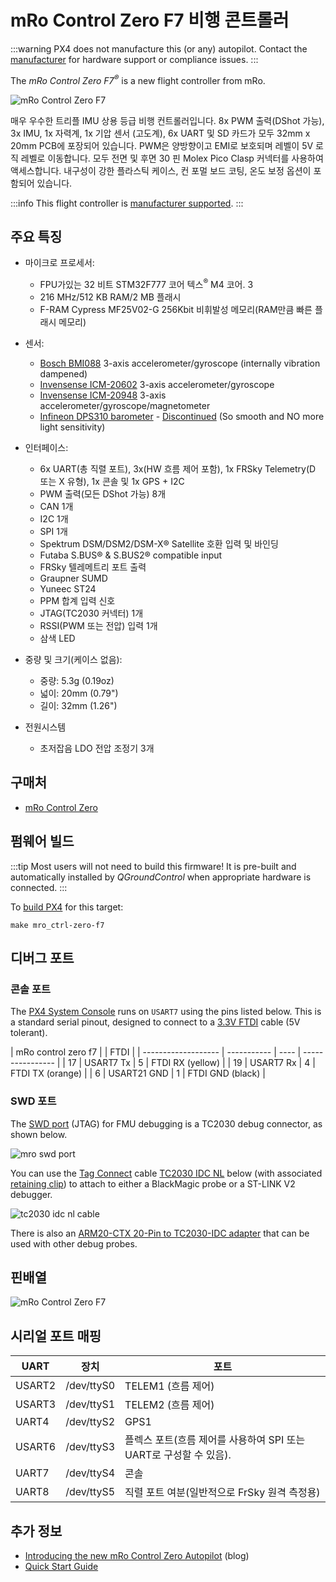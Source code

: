 # mRo Control Zero F7 비행 콘트롤러

:::warning
PX4 does not manufacture this (or any) autopilot.
Contact the [manufacturer](https://store.mrobotics.io/) for hardware support or compliance issues.
:::

The _mRo Control Zero F7<sup>&reg;</sup>_ is a new flight controller from mRo.

![mRo Control Zero F7](../../assets/flight_controller/mro_control_zero_f7/mro_control_zero_f7.jpg)

매우 우수한 트리플 IMU 상용 등급 비행 컨트롤러입니다.
8x PWM 출력(DShot 가능), 3x IMU, 1x 자력계, 1x 기압 센서 (고도계), 6x UART 및 SD 카드가 모두 32mm x 20mm PCB에 포장되어 있습니다.
PWM은 양방향이고 EMI로 보호되며 레벨이 5V 로직 레벨로 이동합니다.
모두 전면 및 후면 30 핀 Molex Pico Clasp 커넥터를 사용하여 액세스합니다.
내구성이 강한 플라스틱 케이스, 컨 포멀 보드 코팅, 온도 보정 옵션이 포함되어 있습니다.

:::info
This flight controller is [manufacturer supported](../flight_controller/autopilot_manufacturer_supported.md).
:::

## 주요 특징

- 마이크로 프로세서:
  - FPU가있는 32 비트 STM32F777 코어 텍스<sup>&reg;</sup> M4 코어. 3
  - 216 MHz/512 KB RAM/2 MB 플래시
  - F-RAM Cypress MF25V02-G 256Kbit 비휘발성 메모리(RAM만큼 빠른 플래시 메모리)

- 센서:
  - [Bosch BMI088](https://www.bosch-sensortec.com/products/motion-sensors/imus/bmi088/) 3-axis accelerometer/gyroscope (internally vibration dampened)
  - [Invensense ICM-20602](https://invensense.tdk.com/products/motion-tracking/6-axis/icm-20602/) 3-axis accelerometer/gyroscope
  - [Invensense ICM-20948](https://invensense.tdk.com/products/motion-tracking/9-axis/icm-20948/) 3-axis accelerometer/gyroscope/magnetometer
  - [Infineon DPS310 barometer](https://www.infineon.com/assets/row/public/documents/24/49/infineon-dps310-datasheet-en.pdf) - [Discontinued](https://www.infineon.com/part/DPS310) (So smooth and NO more light sensitivity)

- 인터페이스:
  - 6x UART(총 직렬 포트), 3x(HW 흐름 제어 포함), 1x FRSky Telemetry(D 또는 X 유형), 1x 콘솔 및 1x GPS + I2C
  - PWM 출력(모든 DShot 가능) 8개
  - CAN 1개
  - I2C 1개
  - SPI 1개
  - Spektrum DSM/DSM2/DSM-X® Satellite 호환 입력 및 바인딩
  - Futaba S.BUS® & S.BUS2® compatible input
  - FRSky 텔레메트리 포트 출력
  - Graupner SUMD
  - Yuneec ST24
  - PPM 합계 입력 신호
  - JTAG(TC2030 커넥터) 1개
  - RSSI(PWM 또는 전압) 입력 1개
  - 삼색 LED

- 중량 및 크기(케이스 없음):
  - 중량: 5.3g (0.19oz)
  - 넓이: 20mm (0.79")
  - 길이: 32mm (1.26")

- 전원시스템
  - 초저잡음 LDO 전압 조정기 3개

## 구매처

- [mRo Control Zero](https://store.mrobotics.io/mRo-Control-Zero-F7-p/mro-ctrl-zero-f7.htm)

## 펌웨어 빌드

:::tip
Most users will not need to build this firmware!
It is pre-built and automatically installed by _QGroundControl_ when appropriate hardware is connected.
:::

To [build PX4](../dev_setup/building_px4.md) for this target:

```
make mro_ctrl-zero-f7
```

## 디버그 포트

### 콘솔 포트

The [PX4 System Console](../debug/system_console.md) runs on `USART7` using the pins listed below.
This is a standard serial pinout, designed to connect to a [3.3V FTDI](https://www.digikey.com/en/products/detail/TTL-232R-3V3/768-1015-ND/1836393) cable (5V tolerant).

\| mRo control zero f7 |             | FTDI |
\| ------------------- | ----------- | ---- | ---------------- |
\| 17                  | USART7 Tx   | 5    | FTDI RX (yellow) |
\| 19                  | USART7 Rx   | 4    | FTDI TX (orange) |
\| 6                   | USART21 GND | 1    | FTDI GND (black) |

### SWD 포트

The [SWD port](../debug/swd_debug.md) (JTAG) for FMU debugging is a TC2030 debug connector, as shown below.

![mro swd port](../../assets/flight_controller/mro_control_zero_f7/mro_control_zero_f7_swd.jpg)

You can use the [Tag Connect](https://www.tag-connect.com/) cable [TC2030 IDC NL](https://www.tag-connect.com/product/tc2030-idc-nl) below (with associated [retaining clip](https://www.tag-connect.com/product/tc2030-retaining-clip-board-3-pack)) to attach to either a BlackMagic probe or a ST-LINK V2 debugger.

![tc2030 idc nl cable](../../assets/flight_controller/mro_control_zero_f7/tc2030_idc_nl.jpg)

There is also an [ARM20-CTX 20-Pin to TC2030-IDC adapter](https://www.tag-connect.com/product/arm20-ctx-20-pin-to-tc2030-idc-adapter-for-cortex) that can be used with other debug probes.

## 핀배열

![mRo Control Zero F7](../../assets/flight_controller/mro_control_zero_f7/mro_control_pinouts.jpg)

## 시리얼 포트 매핑

| UART   | 장치         | 포트                                                                            |
| ------ | ---------- | ----------------------------------------------------------------------------- |
| USART2 | /dev/ttyS0 | TELEM1 (흐름 제어)                                             |
| USART3 | /dev/ttyS1 | TELEM2 (흐름 제어)                                             |
| UART4  | /dev/ttyS2 | GPS1                                                                          |
| USART6 | /dev/ttyS3 | 플렉스 포트(흐름 제어를 사용하여 SPI 또는 UART로 구성할 수 있음). |
| UART7  | /dev/ttyS4 | 콘솔                                                                            |
| UART8  | /dev/ttyS5 | 직렬 포트 여분(일반적으로 FrSky 원격 측정용)                               |

<!-- Note: Got ports using https://github.com/PX4/PX4-user_guide/pull/672#issuecomment-598198434 -->

<!-- https://github.com/PX4/PX4-Autopilot/blob/main/boards/mro/ctrl-zero-f7/nuttx-config/nsh/defconfig#L202-L207 -->

## 추가 정보

- [Introducing the new mRo Control Zero Autopilot](https://mrobotics.io/introducing-the-new-mro-control-zero-autopilot/) (blog)
- [Quick Start Guide](https://mrobotics.io/mrocontrolzero/)
